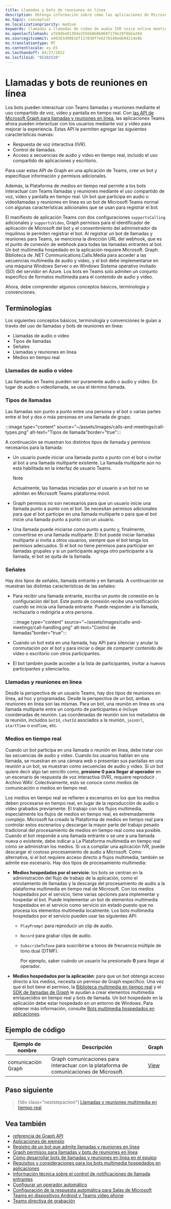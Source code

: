 ```yaml
---
title: Llamadas y bots de reuniones en línea
description: Obtenga información sobre cómo las aplicaciones de Microsoft Teams pueden interactuar con los usuarios mediante voz y vídeo mediante las API de Microsoft Graph para llamadas y reuniones en línea, y obtenga información sobre los flujos multimedia en tiempo real.
ms.topic: conceptual
ms.localizationpriority: medium
keywords: llamadas a llamadas de vídeo de audio IVR voice online meetings real-time media streams bot
ms.openlocfilehash: a7b9dbe81304e2556b8b8b868f1f9e29f8bba284
ms.sourcegitcommit: e40383d9081bf117030f7e6270140e6b94214e8b
ms.translationtype: MT
ms.contentlocale: es-ES
ms.lasthandoff: 04/27/2022
ms.locfileid: "65102510"
---
```

# <a name="calls-and-online-meetings-bots"></a>Llamadas y bots de reuniones en línea

Los bots pueden interactuar con Teams llamadas y reuniones mediante el uso compartido de voz, vídeo y pantalla en tiempo real. Con [las API de Microsoft Graph para llamadas y reuniones en línea](/graph/api/resources/communications-api-overview?view=graph-rest-beta&preserve-view=true), las aplicaciones Teams ahora pueden interactuar con los usuarios mediante voz y vídeo para mejorar la experiencia. Estas API le permiten agregar las siguientes características nuevas:

* Respuesta de voz interactiva (IVR).
* Control de llamadas.
* Acceso a secuencias de audio y vídeo en tiempo real, incluido el uso compartido de aplicaciones y escritorio.

Para usar estas API de Graph en una aplicación de Teams, cree un bot y especifique información y permisos adicionales.

Además, la Plataforma de medios en tiempo real permite a los bots interactuar con Teams llamadas y reuniones mediante el uso compartido de voz, vídeo y pantalla en tiempo real. Un bot que participa en audio o videollamadas y reuniones en línea es un bot de Microsoft Teams normal con algunas características adicionales que se usan para registrar el bot.

El manifiesto de aplicación Teams con dos configuraciones `supportsCalling` adicionales y `supportsVideo`, Graph permisos para el identificador de aplicación de Microsoft del bot y el consentimiento del administrador de inquilinos le permiten registrar el bot. Al registrar un bot de llamadas y reuniones para Teams, se menciona la dirección URL del webhook, que es el punto de conexión de webhook para todas las llamadas entrantes al bot. Un bot multimedia hospedado en la aplicación requiere Microsoft. Graph. Biblioteca de .NET Communications.Calls.Media para acceder a las secuencias multimedia de audio y vídeo, y el bot debe implementarse en una máquina Windows Server o en Windows Sistema operativo invitado (SO) del servidor en Azure. Los bots en Teams solo admiten un conjunto específico de formatos multimedia para el contenido de audio y vídeo.

Ahora, debe comprender algunos conceptos básicos, terminología y convenciones.

## <a name="terminologies"></a>Terminologías

Los siguientes conceptos básicos, terminología y convenciones le guían a través del uso de llamadas y bots de reuniones en línea:

* Llamadas de audio o vídeo
* Tipos de llamadas
* Señales
* Llamadas y reuniones en línea
* Medios en tiempo real

### <a name="audio-or-video-calls"></a>Llamadas de audio o vídeo

Las llamadas en Teams pueden ser puramente audio o audio y vídeo. En lugar de audio o videollamada, se usa el término llamada.

### <a name="call-types"></a>Tipos de llamadas

Las llamadas son punto a punto entre una persona y el bot o varias partes entre el bot y dos o más personas en una llamada de grupo.

:::image type="content" source="~/assets/images/calls-and-meetings/call-types.png" alt-text="Tipos de llamada"border="true":::

A continuación se muestran los distintos tipos de llamada y permisos necesarios para la llamada:

* Un usuario puede iniciar una llamada punto a punto con el bot o invitar al bot a una llamada multiparte existente. La llamada multiparte aún no está habilitada en la interfaz de usuario Teams.

    > [!NOTE]
    > Actualmente, las llamadas iniciadas por el usuario a un bot no se admiten en Microsoft Teams plataforma móvil.

* Graph permisos no son necesarios para que un usuario inicie una llamada punto a punto con el bot. Se necesitan permisos adicionales para que el bot participe en una llamada multiparte o para que el bot inicie una llamada punto a punto con un usuario.
* Una llamada puede iniciarse como punto a punto y, finalmente, convertirse en una llamada multiparte. El bot puede iniciar llamadas multiparte si invita a otros usuarios, siempre que el bot tenga los permisos adecuados. Si el bot no tiene permisos para participar en llamadas grupales y si un participante agrega otro participante a la llamada, el bot se quita de la llamada.

### <a name="signals"></a>Señales

Hay dos tipos de señales, llamada entrante y en llamada. A continuación se muestran las distintas características de las señales:

* Para recibir una llamada entrante, escriba un punto de conexión en la configuración del bot. Este punto de conexión recibe una notificación cuando se inicia una llamada entrante. Puede responder a la llamada, rechazarla o redirigirla a otra persona.

     :::image type="content" source="~/assets/images/calls-and-meetings/call-handling.png" alt-text="Control de llamadas"border="true":::

* Cuando un bot está en una llamada, hay API para silenciar y anular la conmutación por el bot y para iniciar o dejar de compartir contenido de vídeo o escritorio con otros participantes.
* El bot también puede acceder a la lista de participantes, invitar a nuevos participantes y silenciarlos.

### <a name="calls-and-online-meetings"></a>Llamadas y reuniones en línea

Desde la perspectiva de un usuario Teams, hay dos tipos de reuniones en línea, ad hoc y programadas. Desde la perspectiva de un bot, ambas reuniones en línea son las mismas. Para un bot, una reunión en línea es una llamada multiparte entre un conjunto de participantes e incluye coordenadas de reunión. Las coordenadas de reunión son los metadatos de la reunión, incluidos `botId`, `chatId` asociados a la reunión, `joinUrl`, `startTime` o `endTime`, etc.

### <a name="real-time-media"></a>Medios en tiempo real

Cuando un bot participa en una llamada o reunión en línea, debe tratar con las secuencias de audio y vídeo. Cuando los usuarios hablan en una llamada, se muestran en una cámara web o presentan sus pantallas en una reunión a un bot, se muestran como secuencias de audio y vídeo. Si un bot quiere decir algo tan sencillo como, **presione 0 para llegar al operador** en un escenario de respuesta de voz interactiva (IVR), requiere reproducir . Archivo WAV. Colectivamente, esto se conoce como medios de comunicación o medios en tiempo real.

Los medios en tiempo real se refieren a escenarios en los que los medios deben procesarse en tiempo real, en lugar de la reproducción de audio o vídeo grabados previamente. El trabajo con los flujos multimedia, especialmente los flujos de medios en tiempo real, es extremadamente complejo. Microsoft ha creado la Plataforma de medios en tiempo real para controlar estos escenarios y descargar la mayor parte del trabajo pesado tradicional del procesamiento de medios en tiempo real como sea posible. Cuando el bot responde a una llamada entrante o se une a una llamada nueva o existente, debe indicar a La Plataforma multimedia en tiempo real cómo se administran los medios. Si va a compilar una aplicación IVR, puede descargar el costoso procesamiento de audio a Microsoft. Como alternativa, si el bot requiere acceso directo a flujos multimedia, también se admite ese escenario. Hay dos tipos de procesamiento multimedia:

* **Medios hospedados por el servicio**: los bots se centran en la administración del flujo de trabajo de la aplicación, como el enrutamiento de llamadas y la descarga del procesamiento de audio a la plataforma multimedia en tiempo real de Microsoft. Con los medios hospedados por el servicio, tiene varias opciones para implementar y hospedar el bot. Puede implementar un bot de elementos multimedia hospedados en el servicio como servicio sin estado puesto que no procesa los elementos multimedia localmente. Los bots multimedia hospedados por el servicio pueden usar las siguientes API:

  * `PlayPrompt` para reproducir un clip de audio.
  * `Record` para grabar clips de audio.
  * `SubscribeToTone` para suscribirse a tonos de frecuencia múltiple de tono dual (DTMF).

    Por ejemplo, saber cuándo un usuario ha presionado **0** para llegar al operador.

* **Medios hospedados por la aplicación**: para que un bot obtenga acceso directo a los medios, necesita un permiso de Graph específico. Una vez que el bot tiene el permiso, la [Biblioteca multimedia en tiempo real](https://www.nuget.org/packages/Microsoft.Graph.Communications.Calls.Media/) y el [SDK de llamadas de Graph](https://microsoftgraph.github.io/microsoft-graph-comms-samples/docs/articles/index.html#graph-calling-sdk-and-stateful-client-builder) le ayudan a crear elementos multimedia enriquecidos en tiempo real y bots de llamada. Un bot hospedado en la aplicación debe estar hospedado en un entorno de Windows. Para obtener más información, consulte [Bots multimedia hospedados en aplicaciones](./requirements-considerations-application-hosted-media-bots.md).

## <a name="code-sample"></a>Ejemplo de código

| **Ejemplo de nombre** | **Descripción** | **Graph** |
|---------------|----------|--------|
| comunicación Graph | Graph comunicaciones para interactuar con la plataforma de comunicaciones de Microsoft. | [View](https://github.com/microsoftgraph/microsoft-graph-comms-samples) |

## <a name="next-step"></a>Paso siguiente

> [!div class="nextstepaction"]
> [Llamadas y reuniones multimedia en tiempo real](~/bots/calls-and-meetings/real-time-media-concepts.md)

## <a name="see-also"></a>Vea también

* [referencia de Graph API](/graph/api/resources/communications-api-overview?view=graph-rest-beta&preserve-view=true)
* [Aplicaciones de ejemplo](https://github.com/microsoftgraph/microsoft-graph-comms-samples)
* [Registro de un bot que admite llamadas y reuniones en línea](./registering-calling-bot.md)
* [Graph permisos para llamadas y bots de reuniones en línea](./registering-calling-bot.md#add-graph-permissions)
* [Cómo desarrollar bots de llamadas y reuniones en línea en el equipo](./debugging-local-testing-calling-meeting-bots.md)
* [Requisitos y consideraciones para los bots multimedia hospedados en aplicaciones](./requirements-considerations-application-hosted-media-bots.md)
* [Información técnica sobre el control de notificaciones de llamada entrantes](./call-notifications.md)
* [Configurar un operador automático](/microsoftteams/create-a-phone-system-auto-attendant)
* [Configuración de la respuesta automática para Salas de Microsoft Teams en dispositivos Android y Teams video phone](/microsoftteams/set-up-auto-answer-on-teams-android)
* [Teams directiva de grabación](/MicrosoftTeams/teams-recording-policy)